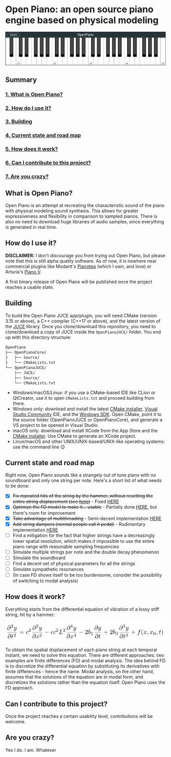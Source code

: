 # Open Piano: an open source piano engine based on physical modeling

![](Documentation/Images/openpiano_screenshot.png)

## Summary
### [1. What is Open Piano?](#what-is-open-piano)
### [2. How do I use it?](#how-do-i-use-it)
### [3. Building](#building)
### [4. Current state and road map](#current-state-and-road-map)
### [5. How does it work?](#how-does-it-work)
### [6. Can I contribute to this project?](#can-i-contribute-to-this-project)
### [7. Are you crazy?](#are-you-crazy)


## What is Open Piano?
Open Piano is an attempt at recreating the characteristic sound of the piano with physical modeling sound synthesis. This allows for greater expressiveness and flexibility in comparison to sampled pianos. There is also no need to download huge libraries of audio samples, since everything is generated in real time.

## How do I use it?
**DISCLAIMER:** I don't discourage you from trying out Open Piano, but please note that this is still alpha quality software. As of now, it is nowhere near commercial plugins like Modartt's [Pianoteq](https://www.modartt.com/pianoteq) (which I own, and love) or Arturia's [Piano V](https://www.arturia.com/products/analog-classics/piano-v/overview). 

A first binary release of Open Piano will be published once the project reaches a usable state.

## Building
To build the Open Piano JUCE app/plugin, you will need CMake (version 3.15 or above), a C++ compiler (C++17 or above), and the latest version of the [JUCE](https://github.com/juce-framework/JUCE) library. Once you clone/download this repository, you need to clone/download a copy of JUCE inside the `OpenPianoJUCE/` folder. You end up with this directory structure:

```
OpenPiano
├── OpenPianoCore/
├   ├── Source/
├   └── CMakeLists.txt
└── OpenPianoJUCE/
    ├── JUCE/
    ├── Source/
    └── CMakeLists.txt
```
* Windows/macOS/Linux: if you use a CMake-based IDE like CLion or QtCreator, use it to open `CMakeLists.txt` and proceed building from there.
* Windows only: download and install the latest [CMake installer](https://cmake.org/download/), [Visual Studio Community](https://visualstudio.microsoft.com/vs/community/) IDE, and the [Windows SDK](https://developer.microsoft.com/en-us/windows/downloads/windows-sdk/). Open CMake, point it to the source folder (OpenPianoJUCE or OpenPianoCore), and generate a VS project to be opened in Visual Studio.
* macOS only: download and install XCode from the App Store and the [CMake installer](https://cmake.org/download/). Use CMake to generate an XCode project.
* Linux/macOS and other UNIX/UNIX-based/UNIX-like operating systems: use the command line :wink:

## Current state and road map
Right now, Open Piano sounds like a strangely out of tune piano with no soundboard and only one string per note. Here's a short list of what needs to be done:
* [x] ~~Fix repeated hits of the string by the hammer, without resetting the entire string displacement (see [here](https://github.com/michele-perrone/OpenPiano/blob/c338f46ce50802265661e2898c5619e9c2654629/OpenPianoCore/string_hammer.h#L307))~~ - Fixed [HERE](https://github.com/michele-perrone/OpenPiano/commit/d0461f860075b43f8b4d246c1d99371dc0ab606f) 
* [x] ~~Optimize the FD model to make it... usable~~ - Partially done [HERE](https://github.com/michele-perrone/OpenPiano/commit/eb89378566dbc875619000024de95a31c819be7c), but there's room for improvement
* [x] ~~Take advantage of multithreading~~ - Semi-decent implementation [HERE](https://github.com/michele-perrone/OpenPiano/commit/c8868d6180c09d2e3bc9c06715db37fbe9c68205)
* [x] ~~Add string dampers (normal people call it pedal)~~ - Rudimentary implementation [HERE](https://github.com/michele-perrone/OpenPiano/commit/79f3d8d2aae4c2b4e68de793d5fe940273fde638)
* [ ] Find a mitigation for the fact that higher strings have a decreasingly lower spatial resolution, which makes it impossible to use the entire piano range with reasonable sampling frequencies
* [ ] Simulate multiple strings per note and the double decay phenomenon
* [ ] Simulate the soundboard
* [ ] Find a decent set of physical parameters for all the strings
* [ ] Simulate sympathetic resonances
* [ ] (In case FD shows itself to be too burdensome, consider the possibility of switching to modal analysis)

## How does it work?
Everything starts from the differential equation of vibration of a lossy stiff string, hit by a hammer:

![](Documentation/Images/stiff_string_differential_equation.png)

To obtain the spatial displacement of each piano string at each temporal instant, we need to solve this equation. There are different approaches: two examples are finite differences (FD) and modal analysis. The idea behind FD is to discretize the differential equation by substituting its derivatives with finite differences - hence the name. Modal analysis, on the other hand, assumes that the solutions of the equation are in modal form, and discretizes the solutions rather than the equation itself. Open Piano uses the FD approach.

## Can I contribute to this project?
Once the project reaches a certain usability level, contributions will be welcome.

## Are you crazy?
Yes I do. I am. Whatever
